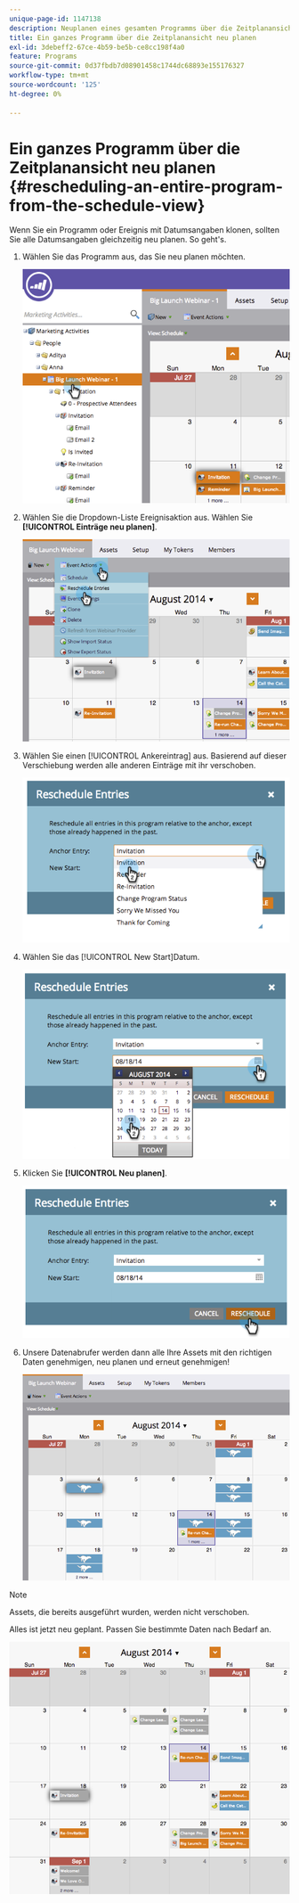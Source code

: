 ```yaml
---
unique-page-id: 1147138
description: Neuplanen eines gesamten Programms über die Zeitplanansicht - Marketo-Dokumente - Produktdokumentation
title: Ein ganzes Programm über die Zeitplanansicht neu planen
exl-id: 3debeff2-67ce-4b59-be5b-ce8cc198f4a0
feature: Programs
source-git-commit: 0d37fbdb7d08901458c1744dc68893e155176327
workflow-type: tm+mt
source-wordcount: '125'
ht-degree: 0%

---
```


# Ein ganzes Programm über die Zeitplanansicht neu planen {#rescheduling-an-entire-program-from-the-schedule-view}

Wenn Sie ein Programm oder Ereignis mit Datumsangaben klonen, sollten Sie alle Datumsangaben gleichzeitig neu planen. So geht&#39;s.

1. Wählen Sie das Programm aus, das Sie neu planen möchten.

   ![](assets/image2014-9-23-15-3a15-3a18.png)

1. Wählen Sie die Dropdown-Liste Ereignisaktion aus. Wählen Sie **[!UICONTROL Einträge neu planen]**.

   ![](assets/image2014-9-23-15-3a15-3a53.png)

1. Wählen Sie einen [!UICONTROL Ankereintrag] aus. Basierend auf dieser Verschiebung werden alle anderen Einträge mit ihr verschoben.

   ![](assets/image2014-9-23-15-3a18-3a23.png)

1. Wählen Sie das [!UICONTROL New Start]Datum.

   ![](assets/image2014-9-23-15-3a18-3a37.png)

1. Klicken Sie **[!UICONTROL Neu planen]**.

   ![](assets/image2014-9-23-15-3a18-3a54.png)

1. Unsere Datenabrufer werden dann alle Ihre Assets mit den richtigen Daten genehmigen, neu planen und erneut genehmigen!

   ![](assets/image2014-9-23-15-3a19-3a1.png)

>[!NOTE]
>
>Assets, die bereits ausgeführt wurden, werden nicht verschoben.

Alles ist jetzt neu geplant. Passen Sie bestimmte Daten nach Bedarf an.

![](assets/image2014-9-23-15-3a19-3a58.png)
